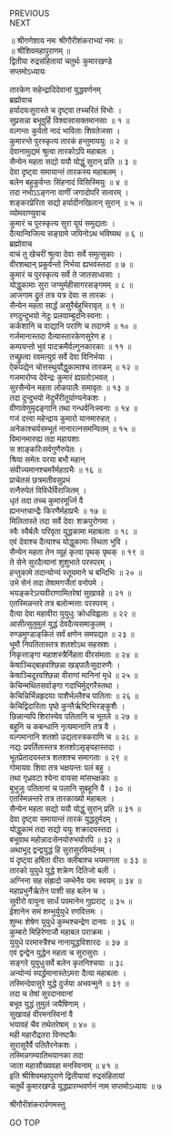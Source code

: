 PREVIOUS  
NEXT  
  
॥ श्रीगणेशाय नमः श्रीगौरीशंकराभ्यां नमः ॥  
॥ श्रीशिवमहापुराणम् ॥  
द्वितीया रुद्रसंहितायां चतुर्थः कुमारखण्डे  
सप्तमोऽध्यायः  
  
तारकेण सहेन्द्रादिदेवानां युद्धवर्णनम्  
ब्रह्मोवाच  
हर्यादयःसुरास्ते च दृष्ट्वा तच्चरितं विभोः ।  
सुप्रसन्ना बभूवुर्हि विश्वासासक्तमानसाः ॥ १ ॥  
वल्गन्तः कुर्वतो नादं भाविताः शिवतेजसा ।  
कुमारन्ते पुरस्कृत्य तारकं हन्तुमाययुः ॥ २ ॥  
देवानामुद्यमं श्रुत्वा तारकोऽपि महाबलः ।  
सैन्येन महता सद्यो ययौ योद्धुं सुरान् प्रति ॥ ३ ॥  
देवा दृष्ट्वा समायान्तं तारकस्य महाबलम् ।  
बलेन बहुकुर्वन्तः सिंहनादं विसिस्मियुः ॥ ४ ॥  
तदा नभोऽऽङ्‌गना वाणीं जगादोपरि सत्वरम् ।  
शङ्करप्रेरिता सद्यो हर्यादीनखिलान् सुरान् ॥ ५ ॥  
व्योमवाण्युवाच  
कुमारं च पुरस्कृत्य सुरा यूयं समुद्यताः ।  
दैत्यान्विजित्य सङ्‌ग्रामे जयिनोऽथ भविष्यथ ॥ ६ ॥  
ब्रह्मोवाच  
वाचं तु खेचरीं श्रुत्वा देवाः सर्वे समुत्सुकाः ।  
वीरशब्दान् प्रकुर्वन्तो निर्भया ह्यभवंस्तदा ॥ ७ ॥  
कुमारं च पुरस्कृत्य सर्वे ते जातसाध्वसाः ।  
योद्धुकामाः सुरा जग्मुर्महीसागरसङ्‌गमम् ॥ ८ ॥  
आजगाम द्रुतं तत्र यत्र देवाः स तारकः ।  
सैन्येन महता सार्द्धं असुरैर्बहुभिरावृत् ॥ ९ ॥  
रणदुन्दुभयो नेदुः प्रलयाम्बुदनिःस्वनाः ।  
कर्कशानि च वाद्यानि पराणि च तदागमे ॥ १० ॥  
गर्जमानास्तदा दैत्यास्तारकेणसुरेण ह ।  
कम्पयन्तो भुवं पादक्रमैर्वल्गुनकारकाः ॥ ११ ॥  
तच्छ्रुत्वा रवमत्युग्रं सर्वे देवा विनिर्भयाः ।  
ऐकपद्येन चोत्तस्थुर्योद्धुकामाश्च तारकम् ॥ १२ ॥  
गजमारोप्य देवेन्द्रः कुमारं ह्यग्रतोऽभवत् ।  
सुरसैन्येन महता लोकपालैः समावृतः ॥ १३ ॥  
तदा दुन्दुभयो नेदुर्भेरीतूर्याण्यनेकशः ।  
वीणावेणुमृदङ्‌गानि तथा गन्धर्वनिःस्वनाः ॥ १४ ॥  
गजं दत्त्वा महेन्द्राय कुमारो यानमारुहत् ।  
अनेकाश्चर्यसम्भूतं नानारत्नसमन्वितम् ॥ १५ ॥  
विमानमारुह्य तदा महायशाः  
    स शाङ्‌करिःसर्वगुणैरुपेतः ।  
श्रिया समेतः परया बभौ महान्  
    संवीज्यमानश्चमरैर्महाग्रभैः ॥ १६ ॥  
प्राचेतसं छत्रमतीवसुप्रभं  
    रत्नैरुपेतं विविधैर्विराजितम् ।  
धृतं तदा तच्च कुमारमूर्ध्नि वै  
    ह्यनन्तचान्द्रैः किरणैर्महाप्रभैः ॥ १७ ॥  
मिलितास्ते तदा सर्वे देवाः शक्रपुरोगमा ।  
स्वैः स्वैर्बलैः परिवृता युद्धकामा महाबलाः ॥ १८ ॥  
एवं देवाश्च दैत्याश्च योद्धुकामाः स्थिता भुवि ।  
सैन्येन महता तेन व्यूहं कृत्वा पृथक् पृथक् ॥ १९ ॥  
ते सेने सुरदैत्यानां शुशुभाते परस्परम् ।  
हन्तुकामे तदान्योन्यं स्तूयमाने च बन्दिभिः ॥ २० ॥  
उभे सेनं तदा तेषामगर्जेतां वनोपमे ।  
भयङ्‌करेऽत्यवीराणामितरेषां सुखावहे ॥ २१ ॥  
एतस्मिन्नन्तरे तत्र बलोन्मत्ताः परस्परम् ।  
दैत्या देवा महावीरा युयुधुः क्रोधविह्वलाः ॥ २२ ॥  
आसीत्सुतुमुलं युद्धं देवदैत्यसमाकुलम् ।  
रुण्डमुण्डाङ्‌कितं सर्वं क्षणेन समपद्यत ॥ २३ ॥  
भूमौ निपतितास्तत्र शतशोऽथ सहस्रशः ।  
निकृत्ताङ्‌गा महाशस्त्रैर्निहता वीरसंमताः ॥ २४ ॥  
केषाञ्चिद्‌बाहवश्छिन्ना खड्पातैःसुदारुणैः ।  
केषाञ्चिदूरवश्छिन्ना वीराणां मानिनां मृधे ॥ २५ ॥  
केचिन्मथितसर्वाङ्‌गा गदाभिर्मुद्‌गरैस्तथा ।  
केचिन्निर्भिन्नहृदयाः पाशैर्भल्लैश्च पातिताः ॥ २६ ॥  
केचिद्विदारिताः पृष्ठे कुन्तैर्ऋष्टिभिरङ्‌कुशैः ।  
छिन्नान्यपि शिरांस्येव पतितानि च भूतले ॥ २७ ॥  
बहूनि च कबन्धानि नृत्यमानानि तत्र वै ।  
वल्गमानानि शतशो उद्यतास्त्रकराणि च ॥ २८ ॥  
नद्यः प्रवर्तितास्तत्र शतशोऽसृङ्वहास्तदा ।  
भूतप्रेतादयस्तत्र शतशश्च समागताः ॥ २९ ॥  
गोमायवः शिवा तत्र भक्षयन्तः पलं बहु ।  
तथा गृध्रवटा श्येना वायसा मांसभक्षकाः ॥  
बुभुजुः पतितानां च पलानि सुबहूनि वै । ३० ॥  
एतस्मिन्नन्तरे तत्र तारकाख्यो महाबलः ।  
सैन्येन महता सद्यो ययौ योद्धुं सुरान् प्रति ॥ ३१ ॥  
देवा दृष्ट्वा समायान्तं तारकं युद्धदुर्मदम् ।  
योद्धुकामं तदा सद्यो ययुः शक्रादयस्तदा ।  
बभूवाथ महोन्नादःसेनयोरुभयोरपि ॥ ३२ ॥  
अथाभूद् द्वन्द्वयुद्धं हि सुरासुरविमर्दनम् ।  
यं दृष्ट्वा हर्षिता वीराः क्लीबाश्च भयमागता ॥ ३३ ॥  
तारको युयुधे युद्धे शक्रेण दितिजो बली ।  
अग्निना सह संह्रादो जम्भेनैव यमः स्वयम् ॥ ३४ ॥  
महाप्रभुर्नैर्ऋतेन पाशी सह बलेन च ।  
सुवीरो वायुना सार्धं पवमानेन गुह्यराट् ॥ ३५ ॥  
ईशानेन समं शम्भुर्युयुधे रणवित्तमः ।  
शुम्भः शेषेण युयुधे कुम्भश्चन्द्रेण दानवः ॥ ३६ ॥  
कुम्बरो मिहिरेणाजौ महाबल पराक्रमः ।  
युयुधे परमास्त्रैश्च नानायुद्धविशारदः ॥ ३७ ॥  
एवं द्वन्द्वेन युद्धेन महता च सुरासुराः ।  
सङ्‌गरे युयुधुःसर्वे बलेन कृतनिश्चयाः ॥ ३८  
अन्योन्यं स्पर्द्धमानास्तेऽमरा दैत्या महाबलाः ।  
तस्मिन्देवासुरे युद्धे दुर्जया अभवन्मुने ॥ ३९ ॥  
तदा च तेषां सुरदानवानां  
     बभूव युद्धं तुमुलं जयैषिणाम् ।  
सुखावहं वीरमनस्विनां वै  
     भयावहं चैव तथेतरेषाम् ॥ ४० ॥  
मही महारौद्रतरा विनष्टकैः  
     सुरासुरैर्वै पतितैरनेकशः ।  
तस्मिन्नगम्यातिभयानका तदा  
     जाता महासौख्यवहा मनस्विनाम् ॥ ४१ ॥  
इति श्रीशिवमहापुराणे द्वितीयायां रुद्रसंहितायां  
चतुर्थे कुमारखण्डे युद्धप्रारम्भवर्णनं नाम सप्तमोऽध्यायः ॥ ७  
  
  
श्रीगौरीशंकरार्पणमस्तु  
  
GO TOP
